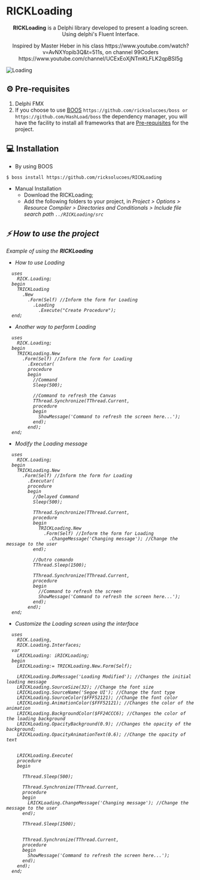 [0]: https://github.com/ricksolucoes/boss "Site do BOOS"


# RICKLoading

<p align="center">
 <b>RICKLoading</b> is a Delphi library developed to present a loading screen. Using delphi's Fluent Interface. 
</p>
<p align="center">
Inspired by Master Heber in his class https://www.youtube.com/watch?v=AvNXYopib3Q&t=511s, on channel 99Coders https://www.youtube.com/channel/UCExEoXjNTmKLFLK2qpBSI5g
</p>

![Loading](https://user-images.githubusercontent.com/79030707/133644292-b7fe2525-24ef-476c-85cc-bcdc5c81359a.png) 


## ⚙️ Pre-requisites

1. Delphi FMX
2.  If you choose to use [BOOS][0] ```https://github.com/ricksolucoes/boss or https://github.com/HashLoad/boss```  the dependency manager, you will have the facility to install all frameworks that are [Pre-requisites](#pre-requisites) for the project.

## 💻 Installation

- By using BOOS
```shell
$ boss install https://github.com/ricksolucoes/RICKLoading
```
- Manual Installation
  - Download the RICKLoading;
  - Add the following folders to your project, in <em>Project &gt; Options &gt; Resource Compiler &gt; Directories and Conditionals &gt; Include file search path ``` ../RICKLoading/src ```

 ## ⚡️ How to use the project
Example of using the **RICKLoading**
  
- How to use Loading
```delphi  
  uses
    RICK.Loading;
  begin
    TRICKLoading
      .New
        .Form(Self) //Inform the form for Loading
          .Loading
            .Execute("Create Procedure");
  end;
```
- Another way to perform Loading
```delphi  
  uses
    RICK.Loading;
  begin
    TRICKLoading.New
      .Form(Self) //Inform the form for Loading
        .Executar(
        procedure
        begin
          //Command
          Sleep(500);

          //Command to refresh the Canvas
          TThread.Synchronize(TThread.Current,
          procedure
          begin
            ShowMessage('Command to refresh the screen here...');
          end);
        end);
  end;
```

- Modify the Loading message
```delphi  
  uses
    RICK.Loading;
  begin
    TRICKLoading.New
      .Form(Self) //Inform the form for Loading
        .Executar(
        procedure
        begin
          //Delayed Command
          Sleep(500);

          TThread.Synchronize(TThread.Current,
          procedure
          begin
            TRICKLoading.New
              .Form(Self) //Inform the form for Loading
                .ChangeMessage('Changing message'); //Change the message to the user
          end);

          //Outro comando
          TThread.Sleep(1500);

          TThread.Synchronize(TThread.Current,
          procedure
          begin
            //Command to refresh the screen
            ShowMessage('Command to refresh the screen here...');
          end);
        end);
  end;
```
  
- Customize the Loading screen using the interface
```delphi  
  uses
    RICK.Loading,
    RICK.Loading.Interfaces;
  var
    LRICKLoading: iRICKLoading;
  begin
    LRICKLoading:= TRICKLoading.New.Form(Self);
    
    LRICKLoading.DoMessage('Loading Modified'); //Changes the initial loading message
    LRICKLoading.SourceSize(32); //Change the font size
    LRICKLoading.SourceName('Segoe UI'); //Change the font type
    LRICKLoading.SourceColor($FFF52121); //Change the font color
    LRICKLoading.AnimationColor($FFF52121); //Changes the color of the animation
    LRICKLoading.BackgroundColor($FF24CCC6); //Changes the color of the loading background
    LRICKLoading.OpacityBackground(0.9); //Changes the opacity of the background;
    LRICKLoading.OpacityAnimationText(0.6); //Change the opacity of text


    LRICKLoading.Execute(
    procedure
    begin

      TThread.Sleep(500);

      TThread.Synchronize(TThread.Current,
      procedure
      begin
        LRICKLoading.ChangeMessage('Changing message'); //Change the message to the user
      end);

      TThread.Sleep(1500);


      TThread.Synchronize(TThread.Current,
      procedure
      begin
        ShowMessage('Command to refresh the screen here...');
      end);
    end);
  end;
```
